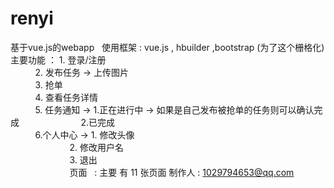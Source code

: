 # renyi
基于vue.js的webapp   
使用框架 : vue.js , hbuilder ,bootstrap (为了这个栅格化)<br>
主要功能 ： 1. 登录/注册<br>
           2. 发布任务 -> 上传图片   <br>
           3. 抢单 <br>
           4. 查看任务详情<br>
           5. 任务通知 -> 1.正在进行中 -> 如果是自己发布被抢单的任务则可以确认完成
                         2.已完成<br>
           6.个人中心 ->  1. 修改头像<br>
                         2. 修改用户名<br>
                         3. 退出<br>
                         
页面   : 主要 有 11 张页面
制作人 : 1029794653@qq.com
